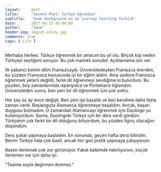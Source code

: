 ```yaml
---
layout:     post
title:      'Second Post: Türkçe öğrendim'
subtitle:   'Some background on my journey learning Turkish'
date:       2017-05-15 05:00:00
author:     "Zane"
header-img: img/ot-alley.jpg
comments: true
tags: [ Life ]
---
```


Merhaba herkes. Türkçe öğrenmek bir amacım bu yil olu. Birçok kişi neden Türkçeyi seçtiğimi soruyor. Bu çok mantıklı sorudor. Açıklamama izin ver.

İlk yabancı benim dilim Fransızcaydı. Üniversitedeyken Fransızca örendim, bu yüzden Fransızca konusunda iyi bir eğtim aldım. Ama sadece Fransızca öğrenmek yeterli değildi, farklı dil öğrenmeyi sevdiğime ki bulurdum. Bu yüzden, boş zamanlarımda ispanyolca ve Portekizce öğrendim. Üniversiteden sonra, ben yeni bir dil öğrenmek için çok yoktu. 

Her şey üç ay önce değişti. Ben yeni işe başaldı ve ben kendime daha fazla zaman vardı. Başlangıçta Alamanca öğrenmeye başaldım. Ancak, başarı duygusu bulmadım. O zamandaö Alamancayı öğrenmek için Duolingo yu kullanıyordum. Sonra, Duolingoki Türkçe için bir ders vardı gördüm. Türkçenin çok farklı bir dil olduğunu biliyordum, bu yüzden ilginç olacağını düşündüm.

Ders şubat yapmaya başladım. En sonunda, geçen hafta dersi bitirdim. Benim Türkçe hala çok basit, ancak her gün pratik yapmaya çalışıyorum. 

Bazen ilerlemek çok zor görünüyor. Fakat kalbimde hatırlıyorum, küçük ilerlemen var için daha iyi.

"Tasima suyla degirmen donmez."
